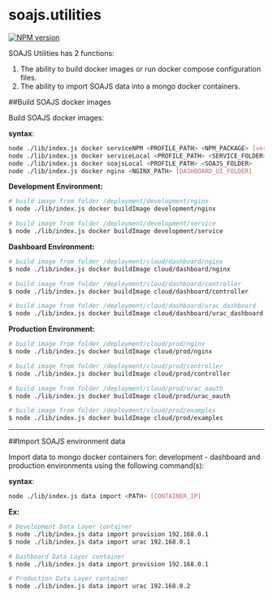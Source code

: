 # soajs.utilities
[![NPM version](https://badge.fury.io/js/soajs.utilities.svg)](http://badge.fury.io/js/soajs.utilities)

SOAJS Utilities has 2 functions: 
1. The ability to build docker images or run docker compose configuration files.
2. The ability to import SOAJS data into a mongo docker containers.

##Build SOAJS docker images

Build SOAJS docker images:

**syntax**:
```sh
node ./lib/index.js docker serviceNPM <PROFILE_PATH> <NPM_PACKAGE> [version]
node ./lib/index.js docker serviceLocal <PROFILE_PATH> <SERVICE_FOLDER>
node ./lib/index.js docker soajsLocal <PROFILE_PATH> <SOAJS_FOLDER>
node ./lib/index.js docker nginx <NGINX_PATH> [DASHBOARD_UI_FOLDER]
```

**Development Environment:**
```sh
# build image from folder /deployment/development/nginx
$ node ./lib/index.js docker buildImage development/nginx

# build image from folder /deployment/development/service
$ node ./lib/index.js docker buildImage development/service
```

**Dashboard Environment:**
```sh
# build image from folder /deployment/cloud/dashboard/nginx
$ node ./lib/index.js docker buildImage cloud/dashboard/nginx

# build image from folder /deployment/cloud/dashboard/controller
$ node ./lib/index.js docker buildImage cloud/dashboard/controller

# build image from folder /deployment/cloud/dashboard/urac_dashboard
$ node ./lib/index.js docker buildImage cloud/dashboard/urac_dashboard
```

**Production Environment:**
```sh
# build image from folder /deployment/cloud/prod/nginx
$ node ./lib/index.js docker buildImage cloud/prod/nginx

# build image from folder /deployment/cloud/prod/controller
$ node ./lib/index.js docker buildImage cloud/prod/controller

# build image from folder /deployment/cloud/prod/urac_oauth
$ node ./lib/index.js docker buildImage cloud/prod/urac_oauth

# build image from folder /deployment/cloud/prod/examples
$ node ./lib/index.js docker buildImage cloud/prod/examples
```

---

##Import SOAJS environment data

Import data to mongo docker containers for: development - dashboard and production environments using the following command(s):  

**syntax**:
```sh
node ./lib/index.js data import <PATH> [CONTAINER_IP]
```

**Ex:**
```sh
# Development Data Layer container
$ node ./lib/index.js data import provision 192.168.0.1
$ node ./lib/index.js data import urac 192.168.0.1

# Dashboard Data Layer container
$ node ./lib/index.js data import provision 192.168.0.1

# Production Data Layer container
$ node ./lib/index.js data import urac 192.168.0.2
```